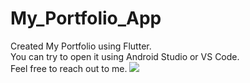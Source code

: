 # My_Portfolio_App
Created My Portfolio using Flutter. <br>
You can try to open it using Android Studio or VS Code.<br>
Feel free to reach out to me.
<img src="https://user-images.githubusercontent.com/91112285/151583627-f5b81b53-698d-453d-ac8c-da14c6bbc35c.png" >
